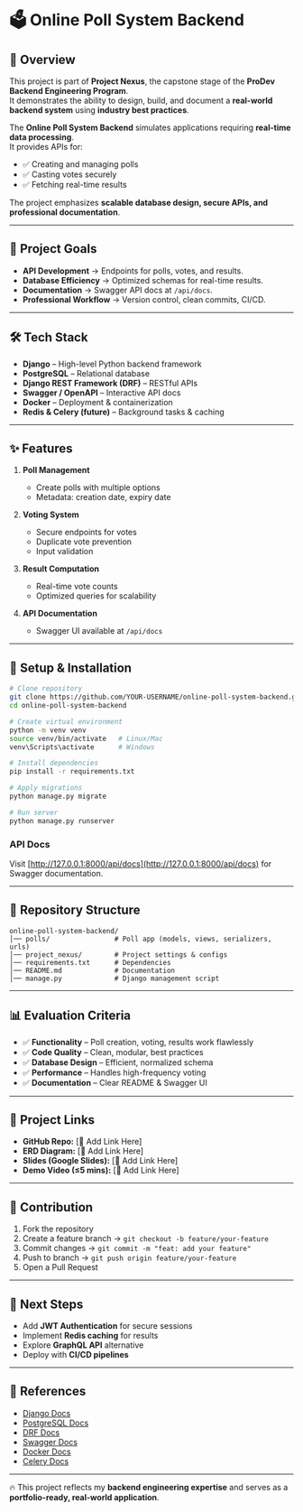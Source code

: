 # 🗳️ Online Poll System Backend

## 📌 Overview
This project is part of **Project Nexus**, the capstone stage of the **ProDev Backend Engineering Program**.  
It demonstrates the ability to design, build, and document a **real-world backend system** using **industry best practices**.

The **Online Poll System Backend** simulates applications requiring **real-time data processing**.  
It provides APIs for:
- ✅ Creating and managing polls  
- ✅ Casting votes securely  
- ✅ Fetching real-time results  

The project emphasizes **scalable database design, secure APIs, and professional documentation**.

---

## 🎯 Project Goals
- **API Development** → Endpoints for polls, votes, and results.  
- **Database Efficiency** → Optimized schemas for real-time results.  
- **Documentation** → Swagger API docs at `/api/docs`.  
- **Professional Workflow** → Version control, clean commits, CI/CD.  

---

## 🛠️ Tech Stack
- **Django** – High-level Python backend framework  
- **PostgreSQL** – Relational database  
- **Django REST Framework (DRF)** – RESTful APIs  
- **Swagger / OpenAPI** – Interactive API docs  
- **Docker** – Deployment & containerization  
- **Redis & Celery (future)** – Background tasks & caching  

---

## ✨ Features
1. **Poll Management**  
   - Create polls with multiple options  
   - Metadata: creation date, expiry date  

2. **Voting System**  
   - Secure endpoints for votes  
   - Duplicate vote prevention  
   - Input validation  

3. **Result Computation**  
   - Real-time vote counts  
   - Optimized queries for scalability  

4. **API Documentation**  
   - Swagger UI available at `/api/docs`  

---

## 🚀 Setup & Installation
```bash
# Clone repository
git clone https://github.com/YOUR-USERNAME/online-poll-system-backend.git
cd online-poll-system-backend

# Create virtual environment
python -m venv venv
source venv/bin/activate   # Linux/Mac
venv\Scripts\activate      # Windows

# Install dependencies
pip install -r requirements.txt

# Apply migrations
python manage.py migrate

# Run server
python manage.py runserver
````

### API Docs

Visit [http://127.0.0.1:8000/api/docs](http://127.0.0.1:8000/api/docs) for Swagger documentation.

---

## 📂 Repository Structure

```
online-poll-system-backend/
│── polls/                # Poll app (models, views, serializers, urls)
│── project_nexus/        # Project settings & configs
│── requirements.txt      # Dependencies
│── README.md             # Documentation
│── manage.py             # Django management script
```

---

## 📊 Evaluation Criteria

* ✅ **Functionality** – Poll creation, voting, results work flawlessly
* ✅ **Code Quality** – Clean, modular, best practices
* ✅ **Database Design** – Efficient, normalized schema
* ✅ **Performance** – Handles high-frequency voting
* ✅ **Documentation** – Clear README & Swagger UI

---

## 📍 Project Links

* **GitHub Repo:** \[🔗 Add Link Here]
* **ERD Diagram:** \[🔗 Add Link Here]
* **Slides (Google Slides):** \[🔗 Add Link Here]
* **Demo Video (≤5 mins):** \[🔗 Add Link Here]

---

## 🤝 Contribution

1. Fork the repository
2. Create a feature branch → `git checkout -b feature/your-feature`
3. Commit changes → `git commit -m "feat: add your feature"`
4. Push to branch → `git push origin feature/your-feature`
5. Open a Pull Request

---

## 🌱 Next Steps

* Add **JWT Authentication** for secure sessions
* Implement **Redis caching** for results
* Explore **GraphQL API** alternative
* Deploy with **CI/CD pipelines**

---

## 📜 References

* [Django Docs](https://docs.djangoproject.com/)
* [PostgreSQL Docs](https://www.postgresql.org/docs/)
* [DRF Docs](https://www.django-rest-framework.org/)
* [Swagger Docs](https://swagger.io/specification/)
* [Docker Docs](https://docs.docker.com/)
* [Celery Docs](https://docs.celeryq.dev/)

---

🔥 This project reflects my **backend engineering expertise** and serves as a **portfolio-ready, real-world application**.

``` 
